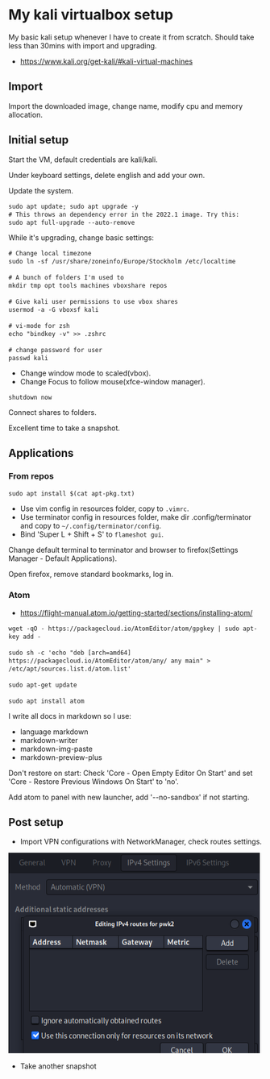 # My kali virtualbox setup

My basic kali setup whenever I have to create it from scratch. Should take less than 30mins with import and upgrading.

- https://www.kali.org/get-kali/#kali-virtual-machines

## Import

Import the downloaded image, change name, modify cpu and memory allocation.

## Initial setup

Start the VM, default credentials are kali/kali.

Under keyboard settings, delete english and add your own.

Update the system.

```
sudo apt update; sudo apt upgrade -y
# This throws an dependency error in the 2022.1 image. Try this:
sudo apt full-upgrade --auto-remove
```

While it's upgrading, change basic settings:

```
# Change local timezone
sudo ln -sf /usr/share/zoneinfo/Europe/Stockholm /etc/localtime

# A bunch of folders I'm used to
mkdir tmp opt tools machines vboxshare repos

# Give kali user permissions to use vbox shares
usermod -a -G vboxsf kali

# vi-mode for zsh
echo "bindkey -v" >> .zshrc

# change password for user
passwd kali
```

- Change window mode to scaled(vbox).
- Change Focus to follow mouse(xfce-window manager).

```
shutdown now
```

Connect shares to folders.

Excellent time to take a snapshot.

## Applications

### From repos

```
sudo apt install $(cat apt-pkg.txt)
```

- Use vim config in resources folder, copy to `.vimrc`.
- Use terminator config in resources folder, make dir .config/terminator and copy to `~/.config/terminator/config`.
- Bind 'Super L + Shift + S' to `flameshot gui`.

Change default terminal to terminator and browser to firefox(Settings Manager - Default Applications).

Open firefox, remove standard bookmarks, log in.

### Atom

- https://flight-manual.atom.io/getting-started/sections/installing-atom/

```
wget -qO - https://packagecloud.io/AtomEditor/atom/gpgkey | sudo apt-key add -

sudo sh -c 'echo "deb [arch=amd64] https://packagecloud.io/AtomEditor/atom/any/ any main" > /etc/apt/sources.list.d/atom.list'

sudo apt-get update

sudo apt install atom
```

I write all docs in markdown so I use:
- language markdown
- markdown-writer
- markdown-img-paste
- markdown-preview-plus

Don't restore on start: Check 'Core - Open Empty Editor On Start' and set 'Core - Restore Previous Windows On Start' to 'no'.

Add atom to panel with new launcher, add '--no-sandbox' if not starting.

## Post setup
- Import VPN configurations with NetworkManager, check routes settings.

![](assets/markdown-img-paste-20220306082948264.png)

- Take another snapshot
